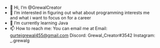 - 👋 Hi, I’m @GrewalCreator
- 👀 I’m interested in figuring out what about programming interests me and what i want to focus on for a career
- 🌱 I’m currently learning Java
- 📫 How to reach me: You can email me at 
Email: gurtejgrewal455@gmail.com
Discord: Grewal_Creator#3542
Instagram: _.grewalg


